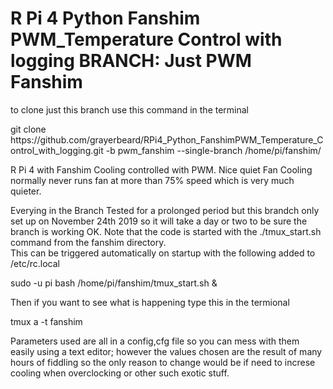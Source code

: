 # R Pi 4 Python Fanshim PWM_Temperature Control with logging  BRANCH: Just PWM Fanshim

to clone just this branch use this command in the terminal

<p>git clone https://github.com/grayerbeard/RPi4_Python_FanshimPWM_Temperature_Control_with_logging.git -b pwm_fanshim --single-branch /home/pi/fanshim/</p>


R Pi 4 with Fanshim Cooling controlled with PWM.  Nice quiet Fan Cooling normally never runs fan at more than 75% speed which is very much quieter.

Everying in the Branch Tested for a prolonged period but this brandch only set up on November 24th 2019 so it will take a day or two to be sure the branch is working OK.
Note that the code is started with the ./tmux_start.sh command from the fanshim directory.   
This can be triggered automatically on startup with the following added to  /etc/rc.local

sudo -u pi bash /home/pi/fanshim/tmux_start.sh &

Then if you want to see what is happening type this in the termional

tmux a -t fanshim

Parameters used are all in a config,cfg file so you can mess with them easily using a text editor; however the values chosen are the result of many hours of fiddling so the only reason to change would be if need to increse cooling when overclocking or other such exotic stuff.
